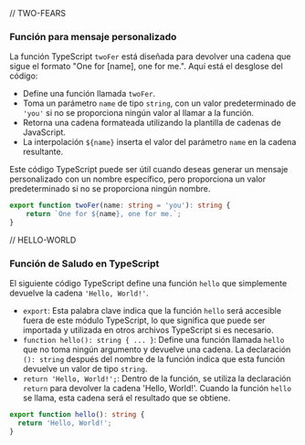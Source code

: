 
// TWO-FEARS

### Función para mensaje personalizado

La función TypeScript `twoFer` está diseñada para devolver una cadena que sigue el formato "One for [name], one for me.". Aquí está el desglose del código:

- Define una función llamada `twoFer`.
- Toma un parámetro `name` de tipo `string`, con un valor predeterminado de `'you'` si no se proporciona ningún valor al llamar a la función.
- Retorna una cadena formateada utilizando la plantilla de cadenas de JavaScript.
- La interpolación `${name}` inserta el valor del parámetro `name` en la cadena resultante.

Este código TypeScript puede ser útil cuando deseas generar un mensaje personalizado con un nombre específico, pero proporciona un valor predeterminado si no se proporciona ningún nombre.

```typescript
export function twoFer(name: string = 'you'): string {
    return `One for ${name}, one for me.`;
}
```

// HELLO-WORLD

### Función de Saludo en TypeScript

El siguiente código TypeScript define una función `hello` que simplemente devuelve la cadena `'Hello, World!'`. 

- `export`: Esta palabra clave indica que la función `hello` será accesible fuera de este módulo TypeScript, lo que significa que puede ser importada y utilizada en otros archivos TypeScript si es necesario.
- `function hello(): string { ... }`: Define una función llamada `hello` que no toma ningún argumento y devuelve una cadena. La declaración `(): string` después del nombre de la función indica que esta función devuelve un valor de tipo `string`.
- `return 'Hello, World!';`: Dentro de la función, se utiliza la declaración `return` para devolver la cadena 'Hello, World!'. Cuando la función `hello` se llama, esta cadena será el resultado que se obtiene.

```typescript
export function hello(): string {
  return 'Hello, World!';
}
```

